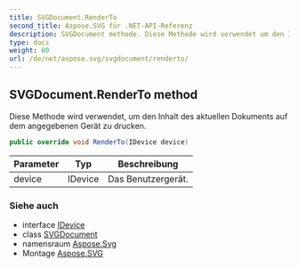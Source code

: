 ```yaml
---
title: SVGDocument.RenderTo
second_title: Aspose.SVG für .NET-API-Referenz
description: SVGDocument methode. Diese Methode wird verwendet um den Inhalt des aktuellen Dokuments auf dem angegebenen Gerät zu drucken.
type: docs
weight: 80
url: /de/net/aspose.svg/svgdocument/renderto/
---
```

## SVGDocument.RenderTo method

Diese Methode wird verwendet, um den Inhalt des aktuellen Dokuments auf dem angegebenen Gerät zu drucken.

```csharp
public override void RenderTo(IDevice device)
```

| Parameter | Typ | Beschreibung |
| --- | --- | --- |
| device | IDevice | Das Benutzergerät. |

### Siehe auch

* interface [IDevice](../../../aspose.svg.rendering/idevice/)
* class [SVGDocument](../)
* namensraum [Aspose.Svg](../../svgdocument/)
* Montage [Aspose.SVG](../../../)


